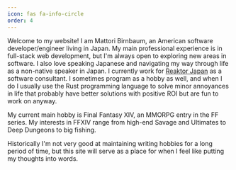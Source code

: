 ```yaml
---
icon: fas fa-info-circle
order: 4
---
```


Welcome to my website! I am Mattori Birnbaum, an American software developer/engineer living in Japan. My main professional experience is in full-stack web development, but I'm always open to exploring new areas in software. I also love speaking Japanese and navigating my way through life as a non-native speaker in Japan. I currently work for [Reaktor Japan](https://www.reaktor.com/) as a software consultant. I sometimes program as a hobby as well, and when I do I usually use the Rust programming language to solve minor annoyances in life that probably have better solutions with positive ROI but are fun to work on anyway.

My current main hobby is Final Fantasy XIV, an MMORPG entry in the FF series. My interests in FFXIV range from high-end Savage and Ultimates to Deep Dungeons to big fishing.

Historically I'm not very good at maintaining writing hobbies for a long period of time, but this site will serve as a place for when I feel like putting my thoughts into words.
